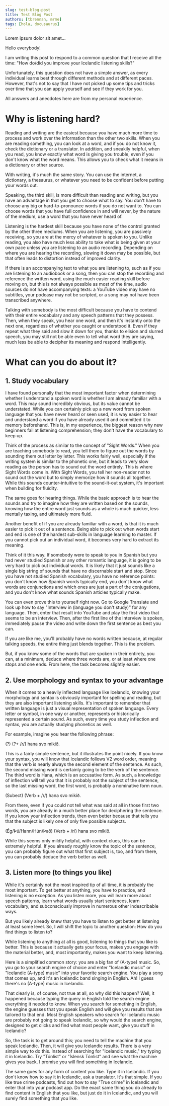 ```yaml
---
slug: test-blog-post
title: Test Blog Post
authors: [tbrennan, mrme]
tags: [hola, docusaurus]
---
```


Lorem ipsum dolor sit amet...

<!-- truncate -->

Hello everybody!

I am writing this post to respond to a common question that I receive all the time: "How do/did you improve your Icelandic listening skills?"

Unfortunately, this question does not have a simple answer, as every individual learns best through different methods and at different paces. However, that's not to say that I have not picked up some tips and tricks over time that you can apply yourself and see if they work for you.

All answers and anecdotes here are from my personal experience.

# Why is listening hard?

Reading and writing are the easiest because you have much more time to process and work over the information than the other two skills. When you are reading something, you can look at a word, and if you do not know it, check the dictionary or a translator. In addition, and sneakily helpful, when you read, you know exactly what word is giving you trouble, even if you don't know what the word means. This allows you to check what it means in a dictionary or other source.

With writing, it's much the same story. You can use the internet, a dictionary, a thesaurus, or whatever you need to be confident before putting your words out.

Speaking, the third skill, is more difficult than reading and writing, but you have an advantage in that you get to choose what to say. You don't have to choose any big or hard-to-pronounce words if you do not want to. You can choose words that you have full confidence in and will never, by the nature of the medium, use a word that you have never heard of.

Listening is the hardest skill because you have none of the control granted by the other three mediums. When you are listening, you are passively receiving, so you are at the mercy of whatever is spoken to you. Unlike reading, you also have much less ability to take what is being given at your own pace unless you are listening to an audio recording. Depending on where you are hearing the recording, slowing it down may be possible, but that often leads to distortion instead of improved clarity.

If there is an accompanying text to what you are listening to, such as if you are listening to an audiobook or a song, then you can stop the recording and reference the written word, using the much easier reading skill before moving on, but this is not always possible as most of the time, audio sources do not have accompanying texts: a YouTube video may have no subtitles, your podcase may not be scripted, or a song may not have been transcribed anywhere.

Talking with somebody is the most difficult because you have to contend with their entire vocabulary and any speech patterns that they possess. Then, when they speak, you hear one word, and then it's instantly onto the next one, regardless of whether you caught or understood it. Even if they repeat what they said and slow it down for you, thanks to elision and slurred speech, you may still not be able even to tell what word they are saying, much less be able to decipher its meaning and respond intelligently.

# What can you do about it?

## 1. Study vocabulary

I have found personally that the most important factor when determining whether I understand a spoken word is whether I am already familiar with a word. This may sound incredibly obvious, but its value cannot be understated. While you can certainly pick up a new word from spoken language that you have never heard or seen used, it is way easier to hear and understand a word if you have already used it and committed it to memory beforehand. This is, in my experience, the biggest reason why new beginners fail at listening comprehension; they don't have the vocabulary to keep up.

Think of the process as similar to the concept of "Sight Words." When you are teaching somebody to read, you tell them to figure out the words by sounding them out letter by letter. This works fairly well, especially if the writing system is similar to the phonetic one, but it leads to very slow reading as the person has to sound out the word entirely. This is where Sight Words come in. With Sight Words, you tell her non-reader not to sound out the word but to simply memorize how it sounds all together. While this sounds counter-intuitive to the sound-it-out system, it's important when building for fluidity.

The same goes for hearing things. While the basic approach is to hear the sounds and try to imagine how they are written based on the sounds, knowing how the entire word just sounds as a whole is much quicker, less mentally taxing, and ultimately more fluid.

Another benefit of if you are already familiar with a word, is that it is much easier to pick it out of a sentence. Being able to pick out when words start and end is one of the hardest sub-skills in language learning to master. If you cannot pick out an individual word, it becomes very hard to extract its meaning.

Think of it this way. If somebody were to speak to you in Spanish but you had never studied Spanish or any other romantic language, it is going to be very hard to pick out individual words. It is likely that it just sounds like a single big string of sounds that have no discernable start and stop. Since you have not studied Spanish vocabulary, you have no reference points: you don't know how Spanish words typically end, you don't know what words are conjunctions and which ones are just a part of the conjugations, and you don't know what sounds Spanish articles typically make.

You can even prove this to yourself right now. Go to Google Translate and look up how to say "Interview in (language you don't study)" for any language. Then, enter that result into YouTube and play the first video that seems to be an interview. Then, after the first line of the interview is spoken, immediately pause the video and write down the first sentence as best you can.

If you are like me, you'll probably have no words written because, at regular talking speeds, the entire thing just blends together. This is the problem.

But, if you know some of the words that are spoken in their entirety, you can, at a minimum, deduce where three words are, or at least where one stops and one ends. From here, the task becomes slightly easier.

## 2. Use morphology and syntax to your advantage

When it comes to a heavily inflected language like Icelandic, knowing your morphology and syntax is obviously important for spelling and reading, but they are also important listening skills. It's important to remember that written language is just a visual representation of spoken language. Every letter or symbol, in one way or another, represents or historically represented a certain sound. As such, every time you study inflection and syntax, you are actually studying phonetics as well.

For example, imagine you hear the following phrase:

(?) (?+ /r/) hana svo mikið.

This is a fairly simple sentence, but it illustrates the point nicely. If you know your syntax, you will know that Icelandic follows V2 word order, meaning that the verb is nearly always the second element of the sentence. As such, the second missing word is certainly going to be the verb of the sentence. The third word is Hana, which is an accusative form. As such, a knowledge of inflection will tell you that it is probably not the subject of the sentence, so the last missing word, the first word, is probably a nominative form noun.

(Subect) (Verb + /r/) hana svo mikið.

From there, even if you could not tell what was said at all in those first two words, you are already in a much better place for deciphering the sentence. If you know your inflection trends, then even better because that tells you that the subject is likely one of only five possible subjects.

(Ég/Þú/Hann/Hún/Það) (Verb + /r/) hana svo mikið.

While this seems only mildly helpful, with context clues, this can be extremely helpful. If you already roughly know the topic of the sentence, you can probably figure out what that first subject is, too, and from there, you can probably deduce the verb better as well.

## 3. Listen more (to things you like)

While it's certainly not the most inspired tip of all time, it is probably the most important. To get better at anything, you have to practice, and listening is no exception. As you listen more, you will learn more about speech patterns, learn what words usually start sentences, learn vocabulary, and subconsciously improve in numerous other indescribable ways.

But you likely already knew that you have to listen to get better at listening at least some level. So, I will shift the topic to another question: How do you find things to listen to?

While listening to anything at all is good, listening to things that you like is better. This is because it actually gets your focus, makes you engage with the material better, and, most importantly, makes you want to keep listening.

Here is a simplified common story: you are a big fan of (A-type) music. So, you go to your search engine of choice and enter "Icelandic music" or "Icelandic (A-type) music" into your favorite search engine. You play a song that comes up, and it's an Icelandic band singing in English. Ah! I guess there's no (A-type) music in Icelandic.

That clearly is, of course, not true at all, so why did this happen? Well, it happened because typing the query in English told the search engine everything it needed to know. When you search for something in English, the engine guesses that you speak English and will give you results that are tailored to that end. Most English speakers who search for Icelandic music are probably not going to speak Icelandic, so why would the search engine, designed to get clicks and find what most people want, give you stuff in Icelandic?

So, the task is to get around this; you need to tell the machine that you speak Icelandic. Then, it will give you Icelandic results. There is a very simple way to do this. Instead of searching for "Icelandic music," try typing it in Icelandic. Try "Tónlist" or "Íslensk Tónlist" and see what the machine gives you back. I promise you will find something in Icelandic.

The same goes for any form of content you like. Type it in Icelandic. If you don't know how to say it in Icelandic, ask a translator. It's that simple. If you like true crime podcasts, find out how to say "True crime" in Icelandic and enter that into your podcast app. Do the exact same thing you do already to find content in English that you like, but just do it in Icelandic, and you will surely find something that you like.
